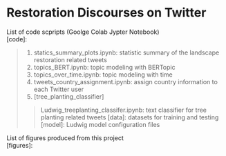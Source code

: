 # Restoration Discourses on Twitter
List of code scpripts (Goolge Colab Jypter Notebook)\
[code]:
> 1. statics_summary_plots.ipynb: statistic summary of the landscape restoration related tweets
> 2. topics_BERT.ipynb: topic modeling with BERTopic
> 3. topics_over_time.ipynb: topic modeling with time
> 4. tweets_country_assignment.ipynb: assign country information to each Twitter user
> 5. [tree_planting_classifier]
>> Ludwig_treeplanting_classifer.ipynb: text classifier for tree planting related tweets
>>[data]: datasets for training and testing
>>[model]: Ludwig model configuration files

List of figures produced from this project\
[figures]:

